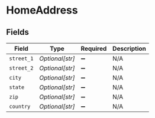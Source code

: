 # HomeAddress


## Fields

| Field              | Type               | Required           | Description        |
| ------------------ | ------------------ | ------------------ | ------------------ |
| `street_1`         | *Optional[str]*    | :heavy_minus_sign: | N/A                |
| `street_2`         | *Optional[str]*    | :heavy_minus_sign: | N/A                |
| `city`             | *Optional[str]*    | :heavy_minus_sign: | N/A                |
| `state`            | *Optional[str]*    | :heavy_minus_sign: | N/A                |
| `zip`              | *Optional[str]*    | :heavy_minus_sign: | N/A                |
| `country`          | *Optional[str]*    | :heavy_minus_sign: | N/A                |